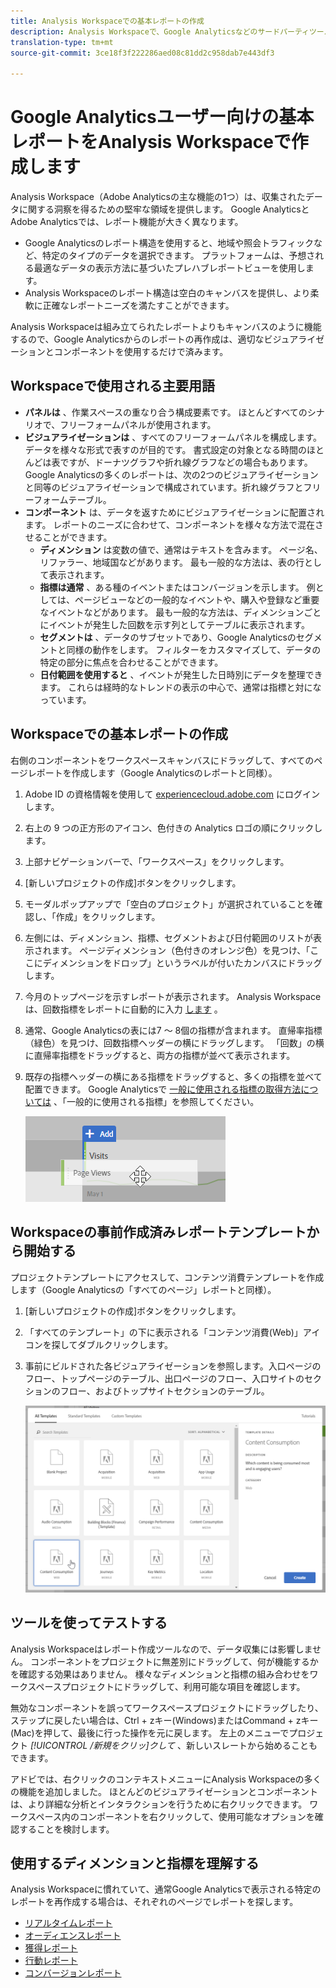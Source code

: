 ```yaml
---
title: Analysis Workspaceでの基本レポートの作成
description: Analysis Workspaceで、Google Analyticsなどのサードパーティツールに詳しいユーザーを対象とした基本レポートを作成する方法を説明します。
translation-type: tm+mt
source-git-commit: 3ce18f3f222286aed08c81dd2c958dab7e443df3

---
```



# Google Analyticsユーザー向けの基本レポートをAnalysis Workspaceで作成します

Analysis Workspace（Adobe Analyticsの主な機能の1つ）は、収集されたデータに関する洞察を得るための堅牢な領域を提供します。 Google AnalyticsとAdobe Analyticsでは、レポート機能が大きく異なります。

* Google Analyticsのレポート構造を使用すると、地域や照会トラフィックなど、特定のタイプのデータを選択できます。 プラットフォームは、予想される最適なデータの表示方法に基づいたプレハブレポートビューを使用します。
* Analysis Workspaceのレポート構造は空白のキャンバスを提供し、より柔軟に正確なレポートニーズを満たすことができます。

Analysis Workspaceは組み立てられたレポートよりもキャンバスのように機能するので、Google Analyticsからのレポートの再作成は、適切なビジュアライゼーションとコンポーネントを使用するだけで済みます。

## Workspaceで使用される主要用語

* **パネルは** 、作業スペースの重なり合う構成要素です。 ほとんどすべてのシナリオで、フリーフォームパネルが使用されます。
* **ビジュアライゼーションは** 、すべてのフリーフォームパネルを構成します。 データを様々な形式で表すのが目的です。 書式設定の対象となる時間のほとんどは表ですが、ドーナツグラフや折れ線グラフなどの場合もあります。 Google Analyticsの多くのレポートは、次の2つのビジュアライゼーションと同等のビジュアライゼーションで構成されています。折れ線グラフとフリーフォームテーブル。
* **コンポーネント** は、データを返すためにビジュアライゼーションに配置されます。 レポートのニーズに合わせて、コンポーネントを様々な方法で混在させることができます。
   * **ディメンション** は変数の値で、通常はテキストを含みます。 ページ名、リファラー、地域国などがあります。 最も一般的な方法は、表の行として表示されます。
   * **指標は通常** 、ある種のイベントまたはコンバージョンを示します。 例としては、ページビューなどの一般的なイベントや、購入や登録など重要なイベントなどがあります。 最も一般的な方法は、ディメンションごとにイベントが発生した回数を示す列としてテーブルに表示されます。
   * **セグメントは** 、データのサブセットであり、Google Analyticsのセグメントと同様の動作をします。 フィルターをカスタマイズして、データの特定の部分に焦点を合わせることができます。
   * **日付範囲を使用すると** 、イベントが発生した日時別にデータを整理できます。 これらは経時的なトレンドの表示の中心で、通常は指標と対になっています。

## Workspaceでの基本レポートの作成

右側のコンポーネントをワークスペースキャンバスにドラッグして、すべてのページレポートを作成します（Google Analyticsのレポートと同様）。

1. Adobe ID の資格情報を使用して [experiencecloud.adobe.com](https://experiencecloud.adobe.com) にログインします。
2. 右上の 9 つの正方形のアイコン、色付きの Analytics ロゴの順にクリックします。
3. 上部ナビゲーションバーで、「ワークスペース」をクリックします。
4. [新しいプロジェクトの作成]ボタンをクリックします。
5. モーダルポップアップで「空白のプロジェクト」が選択されていることを確認し、「作成」をクリックします。
6. 左側には、ディメンション、指標、セグメントおよび日付範囲のリストが表示されます。 ページディメンション（色付きのオレンジ色）を見つけ、「ここにディメンションをドロップ」というラベルが付いたカンバスにドラッグします。
7. 今月のトップページを示すレポートが表示されます。 Analysis Workspaceは、回数指標をレポートに自動的に入力 [します](/help/components/c-variables/c-metrics/metrics-occurrences.md) 。
8. 通常、Google Analyticsの表には7 ～ 8個の指標が含まれます。 直帰率指標（緑色）を見つけ、回数指標ヘッダーの横にドラッグします。 「回数」の横に直帰率指標をドラッグすると、両方の指標が並べて表示されます。
9. 既存の指標ヘッダーの横にある指標をドラッグすると、多くの指標を並べて配置できます。 Google Analyticsで [一般に使用される指標の取得方法については](common-metrics.md) 、「一般的に使用される指標」を参照してください。

   ![新しい指標](/help/technotes/ga-to-aa//assets/new_metric.png)

## Workspaceの事前作成済みレポートテンプレートから開始する

プロジェクトテンプレートにアクセスして、コンテンツ消費テンプレートを作成します（Google Analyticsの「すべてのページ」レポートと同様）。

1. [新しいプロジェクトの作成]ボタンをクリックします。
2. 「すべてのテンプレート」の下に表示される「コンテンツ消費(Web)」アイコンを探してダブルクリックします。
3. 事前にビルドされた各ビジュアライゼーションを参照します。入口ページのフロー、トップページのテーブル、出口ページのフロー、入口サイトのセクションのフロー、およびトップサイトセクションのテーブル。

   ![テンプレートの選択](/help/technotes/ga-to-aa/assets/content_consumption_template.png)

## ツールを使ってテストする

Analysis Workspaceはレポート作成ツールなので、データ収集には影響しません。 コンポーネントをプロジェクトに無差別にドラッグして、何が機能するかを確認する効果はありません。 様々なディメンションと指標の組み合わせをワークスペースプロジェクトにドラッグして、利用可能な項目を確認します。

無効なコンポーネントを誤ってワークスペースプロジェクトにドラッグしたり、ステップに戻したい場合は、Ctrl + zキー(Windows)またはCommand + zキー(Mac)を押して、最後に行った操作を元に戻します。 左上のメニューでプロジェクト *[!UICONTROL /新規をクリッ]クして* 、新しいスレートから始めることもできます。

アドビでは、右クリックのコンテキストメニューにAnalysis Workspaceの多くの機能を追加しました。 ほとんどのビジュアライゼーションとコンポーネントは、より詳細な分析とインタラクションを行うために右クリックできます。 ワークスペース内のコンポーネントを右クリックして、使用可能なオプションを確認することを検討します。

## 使用するディメンションと指標を理解する

Analysis Workspaceに慣れていて、通常Google Analyticsで表示される特定のレポートを再作成する場合は、それぞれのページでレポートを探します。

* [リアルタイムレポート](realtime-reports.md)
* [オーディエンスレポート](audience-reports.md)
* [獲得レポート](acquisition-reports.md)
* [行動レポート](behavior-reports.md)
* [コンバージョンレポート](conversions-reports.md)
